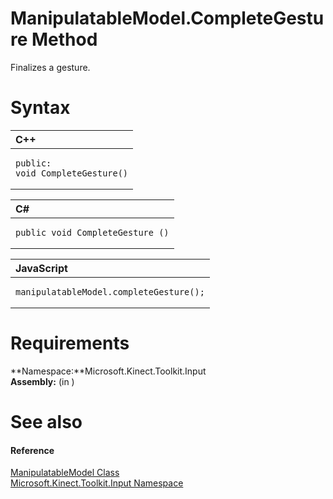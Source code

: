 ManipulatableModel.CompleteGesture Method  
=========================================  

Finalizes a gesture. <span id="syntaxSection"></span>

Syntax  
======  

<table>
<colgroup>
<col width="100%" />
</colgroup>
<thead>
<tr class="header">
<th align="left">C++</th>
</tr>
</thead>
<tbody>
<tr class="odd">
<td align="left"><pre><code>public:  
void CompleteGesture()</code></pre></td>
</tr>
</tbody>
</table>

<table>
<colgroup>
<col width="100%" />
</colgroup>
<thead>
<tr class="header">
<th align="left">C#</th>
</tr>
</thead>
<tbody>
<tr class="odd">
<td align="left"><pre><code>public void CompleteGesture ()</code></pre></td>
</tr>
</tbody>
</table>

<table>
<colgroup>
<col width="100%" />
</colgroup>
<thead>
<tr class="header">
<th align="left">JavaScript</th>
</tr>
</thead>
<tbody>
<tr class="odd">
<td align="left"><pre><code>manipulatableModel.completeGesture();</code></pre></td>
</tr>
</tbody>
</table>

<span id="requirements"></span>

Requirements  
============  

**Namespace:**Microsoft.Kinect.Toolkit.Input  
**Assembly:** (in )  

<span id="ID4EV"></span>

See also  
========  

<span id="ID4EX"></span>
#### Reference  

[ManipulatableModel Class](../../ManipulatableModel_Class.md)  
 [Microsoft.Kinect.Toolkit.Input Namespace](../../../Kinect.Toolkit.Input.md)  



<!--Please do not edit the data in the comment block below.-->
<!--
TOCTitle : CompleteGesture Method
RLTitle : ManipulatableModel.CompleteGesture Method
KeywordK : CompleteGesture method
KeywordK : ManipulatableModel.CompleteGesture method
KeywordF : Microsoft.Kinect.Toolkit.Input.ManipulatableModel.CompleteGesture
KeywordF : ManipulatableModel.CompleteGesture
KeywordF : CompleteGesture
KeywordF : Microsoft.Kinect.Toolkit.Input.ManipulatableModel.CompleteGesture
KeywordA : M:Microsoft.Kinect.Toolkit.Input.ManipulatableModel.CompleteGesture
AssetID : M:Microsoft.Kinect.Toolkit.Input.ManipulatableModel.CompleteGesture
Locale : en-us
CommunityContent : 1
APIType : Managed
APILocation : 
APIName : Microsoft.Kinect.Toolkit.Input.ManipulatableModel.CompleteGesture
TargetOS : Windows
TopicType : kbSyntax
DevLang : VB
DevLang : CSharp
DevLang : JavaScript
DevLang : C++
DocSet : K4Wv2
ProjType : K4Wv2Proj
Technology : Kinect for Windows
Product : Kinect for Windows SDK v2
productversion : 20
-->
